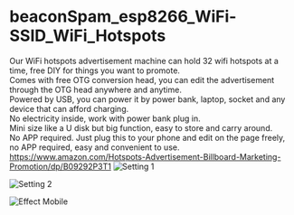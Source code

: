 # beaconSpam_esp8266_WiFi-SSID_WiFi_Hotspots
 Our WiFi hotspots advertisement machine can hold 32 wifi hotspots at a time, free DIY for things you want to promote. <br/>
 Comes with free OTG conversion head, you can edit the advertisement through the OTG head anywhere and anytime.
 <br/>Powered by USB, you can power it by power bank, laptop, socket and any device that can afford charging.
 <br/>No electricity inside, work with power bank plug in. 
 <br/>Mini size like a U disk but big function, easy to store and carry around.
 <br/>No APP required. Just plug this to your phone and edit on the page freely, no APP required, easy and convenient to use.<br/> 
 https://www.amazon.com/Hotspots-Advertisement-Billboard-Marketing-Promotion/dp/B09292P3T1
 ![Setting 1](https://github.com/SmartArduino/beaconSpam_esp8266_WiFi-SSID_WiFi_Hotspots/blob/main/1.jpg=800x600 )

 ![Setting 2](https://github.com/SmartArduino/beaconSpam_esp8266_WiFi-SSID_WiFi_Hotspots/blob/main/2.jpg=800x600)

![Effect Mobile](https://github.com/SmartArduino/beaconSpam_esp8266_WiFi-SSID_WiFi_Hotspots/blob/main/3.jpg=800x600)
